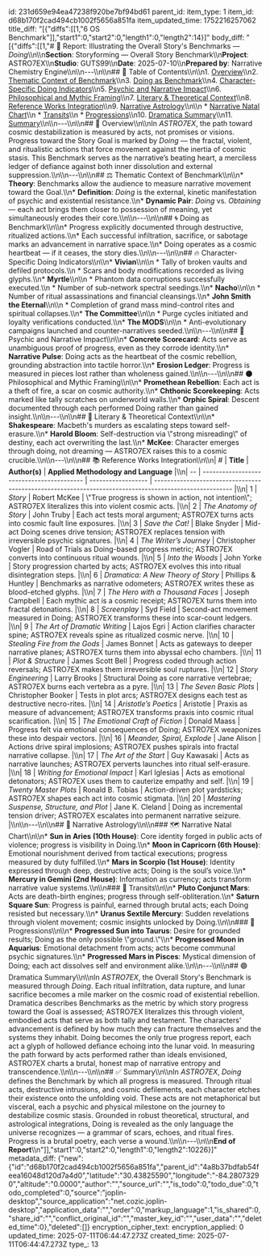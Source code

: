 id: 231d659e94ea47238f920be7bf94bd61
parent_id: 
item_type: 1
item_id: d68b170f2cad494cb1002f5656a851fa
item_updated_time: 1752216257062
title_diff: "[{\"diffs\":[[1,\"6 OS Benchmark\"]],\"start1\":0,\"start2\":0,\"length1\":0,\"length2\":14}]"
body_diff: "[{\"diffs\":[[1,\"# 📘 Report: Illustrating the Overall Story's Benchmarks — *Doing*\\\n\\\n**Section**: Storyforming — Overall Story Benchmark\\\n**Project**: ASTRO7EX\\\n**Studio**: GUTS99\\\n**Date**: 2025-07-10\\\n**Prepared by**: Narrative Chemistry Engine\\\n\\\n---\\\n\\\n## 📓 Table of Contents\\\n\\\n1. [Overview](#overview)\\\n2. [Thematic Context of Benchmark](#thematic-context-of-benchmark)\\\n3. [Doing as Benchmark](#doing-as-benchmark)\\\n4. [Character-Specific Doing Indicators](#character-specific-doing-indicators)\\\n5. [Psychic and Narrative Impact](#psychic-and-narrative-impact)\\\n6. [Philosophical and Mythic Framing](#philosophical-and-mythic-framing)\\\n7. [Literary & Theoretical Context](#literary--theoretical-context)\\\n8. [Reference Works Integration](#reference-works-integration)\\\n9. [Narrative Astrology](#narrative-astrology)\\\n\\\n   * [Narrative Natal Chart](#narrative-natal-chart)\\\n   * [Transits](#transits)\\\n   * [Progressions](#progressions)\\\n10. [Dramatica Summary](#dramatica-summary)\\\n11. [Summary](#summary)\\\n\\\n---\\\n\\\n## 🧠 Overview\\\n\\\nIn *ASTRO7EX*, the path toward cosmic destabilization is measured by acts, not promises or visions. Progress toward the Story Goal is marked by *Doing* — the fractal, violent, and ritualistic actions that force movement against the inertia of cosmic stasis. This Benchmark serves as the narrative’s beating heart, a merciless ledger of defiance against both inner dissolution and external suppression.\\\n\\\n---\\\n\\\n## ⚖️ Thematic Context of Benchmark\\\n\\\n* **Theory**: Benchmarks allow the audience to measure narrative movement toward the Goal.\\\n* **Definition**: *Doing* is the external, kinetic manifestation of psychic and existential resistance.\\\n* **Dynamic Pair**: *Doing* vs. *Obtaining* — each act brings them closer to possession of meaning, yet simultaneously erodes their core.\\\n\\\n---\\\n\\\n## 🌀 Doing as Benchmark\\\n\\\n* Progress explicitly documented through destructive, ritualized actions.\\\n* Each successful infiltration, sacrifice, or sabotage marks an advancement in narrative space.\\\n* Doing operates as a cosmic heartbeat — if it ceases, the story dies.\\\n\\\n---\\\n\\\n## 🔥 Character-Specific Doing Indicators\\\n\\\n* **Vivian**\\\n\\\n  * Tally of broken vaults and defiled protocols.\\\n  * Scars and body modifications recorded as living glyphs.\\\n* **Myrtle**\\\n\\\n  * Phantom data corruptions successfully executed.\\\n  * Number of sub-network spectral seedings.\\\n* **Nacho**\\\n\\\n  * Number of ritual assassinations and financial cleansings.\\\n* **John Smith the Eternal**\\\n\\\n  * Completion of grand mass mind-control rites and spiritual collapses.\\\n* **The Committee**\\\n\\\n  * Purge cycles initiated and loyalty verifications conducted.\\\n* **The MODS**\\\n\\\n  * Anti-evolutionary campaigns launched and counter-narratives seeded.\\\n\\\n---\\\n\\\n## 🧬 Psychic and Narrative Impact\\\n\\\n* **Concrete Scorecard**: Acts serve as unambiguous proof of progress, even as they corrode identity.\\\n* **Narrative Pulse**: Doing acts as the heartbeat of the cosmic rebellion, grounding abstraction into tactile horror.\\\n* **Erosion Ledger**: Progress is measured in pieces lost rather than wholeness gained.\\\n\\\n---\\\n\\\n## 🌑 Philosophical and Mythic Framing\\\n\\\n* **Promethean Rebellion**: Each act is a theft of fire, a scar on cosmic authority.\\\n* **Chthonic Scorekeeping**: Acts marked like tally scratches on underworld walls.\\\n* **Orphic Spiral**: Descent documented through each performed Doing rather than gained insight.\\\n\\\n---\\\n\\\n## 📖 Literary & Theoretical Context\\\n\\\n* **Shakespeare**: Macbeth's murders as escalating steps toward self-erasure.\\\n* **Harold Bloom**: Self-destruction via \\\"strong misreading\\\" of destiny, each act overwriting the last.\\\n* **McKee**: Character emerges through doing, not dreaming — ASTRO7EX raises this to a cosmic crucible.\\\n\\\n---\\\n\\\n## 📚 Reference Works Integration\\\n\\\n| #  | **Title**                                 | **Author(s)**      | **Applied Methodology and Language**                                                                   |\\\n| -- | ----------------------------------------- | ------------------ | ------------------------------------------------------------------------------------------------------ |\\\n| 1  | *Story*                                   | Robert McKee       | \\\"True progress is shown in action, not intention\\\"; ASTRO7EX literalizes this into violent cosmic acts. |\\\n| 2  | *The Anatomy of Story*                    | John Truby         | Each act tests moral argument; ASTRO7EX turns acts into cosmic fault line exposures.                   |\\\n| 3  | *Save the Cat!*                           | Blake Snyder       | Mid-act Doing scenes drive tension; ASTRO7EX replaces tension with irreversible psychic signatures.    |\\\n| 4  | *The Writer’s Journey*                    | Christopher Vogler | Road of Trials as Doing-based progress metric; ASTRO7EX converts into continuous ritual wounds.        |\\\n| 5  | *Into the Woods*                          | John Yorke         | Story progression charted by acts; ASTRO7EX evolves this into ritual disintegration steps.             |\\\n| 6  | *Dramatica: A New Theory of Story*        | Phillips & Huntley | Benchmarks as narrative odometers; ASTRO7EX writes these as blood-etched glyphs.                       |\\\n| 7  | *The Hero with a Thousand Faces*          | Joseph Campbell    | Each mythic act is a cosmic receipt; ASTRO7EX turns them into fractal detonations.                     |\\\n| 8  | *Screenplay*                              | Syd Field          | Second-act movement measured in Doing; ASTRO7EX transforms these into scar-count ledgers.              |\\\n| 9  | *The Art of Dramatic Writing*             | Lajos Egri         | Action clarifies character spine; ASTRO7EX reveals spine as ritualized cosmic nerve.                   |\\\n| 10 | *Stealing Fire from the Gods*             | James Bonnet       | Acts as gateways to deeper narrative planes; ASTRO7EX turns them into abyssal echo chambers.           |\\\n| 11 | *Plot & Structure*                        | James Scott Bell   | Progress coded through action reversals; ASTRO7EX makes them irreversible soul ruptures.               |\\\n| 12 | *Story Engineering*                       | Larry Brooks       | Structural Doing as core narrative vertebrae; ASTRO7EX burns each vertebra as a pyre.                  |\\\n| 13 | *The Seven Basic Plots*                   | Christopher Booker | Tests in plot arcs; ASTRO7EX designs each test as destructive necro-rites.                             |\\\n| 14 | *Aristotle’s Poetics*                     | Aristotle          | Praxis as measure of advancement; ASTRO7EX transforms praxis into cosmic ritual scarification.         |\\\n| 15 | *The Emotional Craft of Fiction*          | Donald Maass       | Progress felt via emotional consequences of Doing; ASTRO7EX weaponizes these into despair vectors.     |\\\n| 16 | *Meander, Spiral, Explode*                | Jane Alison        | Actions drive spiral implosions; ASTRO7EX pushes spirals into fractal narrative collapse.              |\\\n| 17 | *The Art of the Start*                    | Guy Kawasaki       | Acts as narrative launches; ASTRO7EX perverts launches into ritual self-erasure.                       |\\\n| 18 | *Writing for Emotional Impact*            | Karl Iglesias      | Acts as emotional detonators; ASTRO7EX uses them to cauterize empathy and self.                        |\\\n| 19 | *Twenty Master Plots*                     | Ronald B. Tobias   | Action-driven plot yardsticks; ASTRO7EX shapes each act into cosmic stigmata.                          |\\\n| 20 | *Mastering Suspense, Structure, and Plot* | Jane K. Cleland    | Doing as incremental tension driver; ASTRO7EX escalates into permanent narrative seizure.              |\\\n\\\n---\\\n\\\n## 🔮 Narrative Astrology\\\n\\\n### 🗺️ Narrative Natal Chart\\\n\\\n* **Sun in Aries (10th House)**: Core identity forged in public acts of violence; progress is visibility in Doing.\\\n* **Moon in Capricorn (6th House)**: Emotional nourishment derived from tactical executions; progress measured by duty fulfilled.\\\n* **Mars in Scorpio (1st House)**: Identity expressed through deep, destructive acts; Doing is the soul’s voice.\\\n* **Mercury in Gemini (2nd House)**: Information as currency; acts transform narrative value systems.\\\n\\\n### 🌌 Transits\\\n\\\n* **Pluto Conjunct Mars**: Acts are death-birth engines; progress through self-obliteration.\\\n* **Saturn Square Sun**: Progress is painful, earned through brutal acts; each Doing resisted but necessary.\\\n* **Uranus Sextile Mercury**: Sudden revelations through violent movement; cosmic insights unlocked by Doing.\\\n\\\n### 🌠 Progressions\\\n\\\n* **Progressed Sun into Taurus**: Desire for grounded results; Doing as the only possible \\\"ground.\\\"\\\n* **Progressed Moon in Aquarius**: Emotional detachment from acts; acts become communal psychic signatures.\\\n* **Progressed Mars in Pisces**: Mystical dimension of Doing; each act dissolves self and environment alike.\\\n\\\n---\\\n\\\n## 🟣 Dramatica Summary\\\n\\\nIn *ASTRO7EX*, the Overall Story's Benchmark is measured through *Doing*. Each ritual infiltration, data rupture, and lunar sacrifice becomes a mile marker on the cosmic road of existential rebellion. Dramatica describes Benchmarks as the metric by which story progress toward the Goal is assessed; ASTRO7EX literalizes this through violent, embodied acts that serve as both tally and testament. The characters' advancement is defined by how much they can fracture themselves and the systems they inhabit. Doing becomes the only true progress report, each act a glyph of hollowed defiance echoing into the lunar void. In measuring the path forward by acts performed rather than ideals envisioned, ASTRO7EX charts a brutal, honest map of narrative entropy and transcendence.\\\n\\\n---\\\n\\\n## ✅ Summary\\\n\\\nIn *ASTRO7EX*, *Doing* defines the Benchmark by which all progress is measured. Through ritual acts, destructive intrusions, and cosmic defilements, each character etches their existence onto the unfolding void. These acts are not metaphorical but visceral, each a psychic and physical milestone on the journey to destabilize cosmic stasis. Grounded in robust theoretical, structural, and astrological integrations, Doing is revealed as the only language the universe recognizes — a grammar of scars, echoes, and ritual fires. Progress is a brutal poetry, each verse a wound.\\\n\\\n---\\\n\\\n**End of Report**\\\n\"]],\"start1\":0,\"start2\":0,\"length1\":0,\"length2\":10226}]"
metadata_diff: {"new":{"id":"d68b170f2cad494cb1002f5656a851fa","parent_id":"4a8b37bdfab54feea16048d120d7a4d0","latitude":"30.43825590","longitude":"-84.28073290","altitude":"0.0000","author":"","source_url":"","is_todo":0,"todo_due":0,"todo_completed":0,"source":"joplin-desktop","source_application":"net.cozic.joplin-desktop","application_data":"","order":0,"markup_language":1,"is_shared":0,"share_id":"","conflict_original_id":"","master_key_id":"","user_data":"","deleted_time":0},"deleted":[]}
encryption_cipher_text: 
encryption_applied: 0
updated_time: 2025-07-11T06:44:47.273Z
created_time: 2025-07-11T06:44:47.273Z
type_: 13